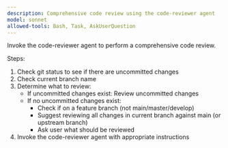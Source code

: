 ```yaml
---
description: Comprehensive code review using the code-reviewer agent
model: sonnet
allowed-tools: Bash, Task, AskUserQuestion
---
```


Invoke the code-reviewer agent to perform a comprehensive code review.

Steps:

1. Check git status to see if there are uncommitted changes
2. Check current branch name
3. Determine what to review:
   - If uncommitted changes exist: Review uncommitted changes
   - If no uncommitted changes exist:
     - Check if on a feature branch (not main/master/develop)
     - Suggest reviewing all changes in current branch against main (or upstream branch)
     - Ask user what should be reviewed
4. Invoke the code-reviewer agent with appropriate instructions
